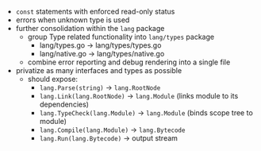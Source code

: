 - `const` statements with enforced read-only status
- errors when unknown type is used
- further consolidation within the `lang` package
  - group Type related functionality into `lang/types` package
  	- lang/types.go -> lang/types/types.go
  	- lang/native.go -> lang/types/native.go
  - combine error reporting and debug rendering into a single file
- privatize as many interfaces and types as possible
  - should expose:
  	- `lang.Parse(string)`          -> `lang.RootNode`
  	- `lang.Link(lang.RootNode)`    -> `lang.Module` (links module to its dependencies)
  	- `lang.TypeCheck(lang.Module)` -> `lang.Module` (binds scope tree to module)
  	- `lang.Compile(lang.Module)`   -> `lang.Bytecode`
  	- `lang.Run(lang.Bytecode)`     -> output stream
